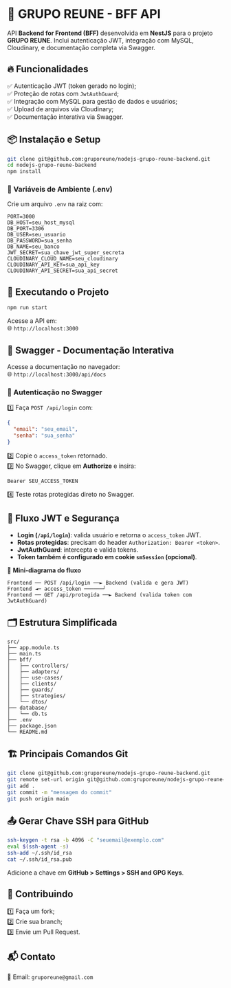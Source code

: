 # 🚀 GRUPO REUNE - BFF API
API **Backend for Frontend (BFF)** desenvolvida em **NestJS** para o projeto **GRUPO REUNE**. Inclui autenticação JWT, integração com MySQL, Cloudinary, e documentação completa via Swagger.

## 🔥 Funcionalidades
✅ Autenticação JWT (token gerado no login);  
✅ Proteção de rotas com `JwtAuthGuard`;  
✅ Integração com MySQL para gestão de dados e usuários;  
✅ Upload de arquivos via Cloudinary;  
✅ Documentação interativa via Swagger.

## 📦 Instalação e Setup
```bash
git clone git@github.com:gruporeune/nodejs-grupo-reune-backend.git
cd nodejs-grupo-reune-backend
npm install
```

### 🔑 Variáveis de Ambiente (.env)
Crie um arquivo `.env` na raiz com:
```env
PORT=3000
DB_HOST=seu_host_mysql
DB_PORT=3306
DB_USER=seu_usuario
DB_PASSWORD=sua_senha
DB_NAME=seu_banco
JWT_SECRET=sua_chave_jwt_super_secreta
CLOUDINARY_CLOUD_NAME=seu_cloudinary
CLOUDINARY_API_KEY=sua_api_key
CLOUDINARY_API_SECRET=sua_api_secret
```

## 🚀 Executando o Projeto
```bash
npm run start
```
Acesse a API em:  
🌐 `http://localhost:3000`

## 📖 Swagger - Documentação Interativa
Acesse a documentação no navegador:  
🌐 `http://localhost:3000/api/docs`

### 📝 Autenticação no Swagger
1️⃣ Faça `POST /api/login` com:
```json
{
  "email": "seu_email",
  "senha": "sua_senha"
}
```
2️⃣ Copie o `access_token` retornado.  
3️⃣ No Swagger, clique em **Authorize** e insira:
```
Bearer SEU_ACCESS_TOKEN
```
4️⃣ Teste rotas protegidas direto no Swagger.

## 🔐 Fluxo JWT e Segurança
- **Login (`/api/login`)**: valida usuário e retorna o `access_token` JWT.
- **Rotas protegidas**: precisam do header `Authorization: Bearer <token>`.
- **JwtAuthGuard**: intercepta e valida tokens.
- **Token também é configurado em cookie `smSession` (opcional)**.

📜 **Mini-diagrama do fluxo**
```
Frontend ── POST /api/login ──► Backend (valida e gera JWT)
Frontend ◄─ access_token ──────┘
Frontend ── GET /api/protegida ──► Backend (valida token com JwtAuthGuard)
```

## 🗂️ Estrutura Simplificada
```
src/
├── app.module.ts
├── main.ts
├── bff/
│   ├── controllers/
│   ├── adapters/
│   ├── use-cases/
│   ├── clients/
│   ├── guards/
│   ├── strategies/
│   └── dtos/
├── database/
│   └── db.ts
├── .env
├── package.json
└── README.md
```

## 🏗️ Principais Comandos Git
```bash
git clone git@github.com:gruporeune/nodejs-grupo-reune-backend.git
git remote set-url origin git@github.com:gruporeune/nodejs-grupo-reune-backend.git
git add .
git commit -m "mensagem do commit"
git push origin main
```

## 📤 Gerar Chave SSH para GitHub
```bash
ssh-keygen -t rsa -b 4096 -C "seuemail@exemplo.com"
eval $(ssh-agent -s)
ssh-add ~/.ssh/id_rsa
cat ~/.ssh/id_rsa.pub
```
Adicione a chave em **GitHub > Settings > SSH and GPG Keys**.

## 🤝 Contribuindo
1️⃣ Faça um fork;  
2️⃣ Crie sua branch;  
3️⃣ Envie um Pull Request.

## 📬 Contato
📧 Email: `gruporeune@gmail.com`
